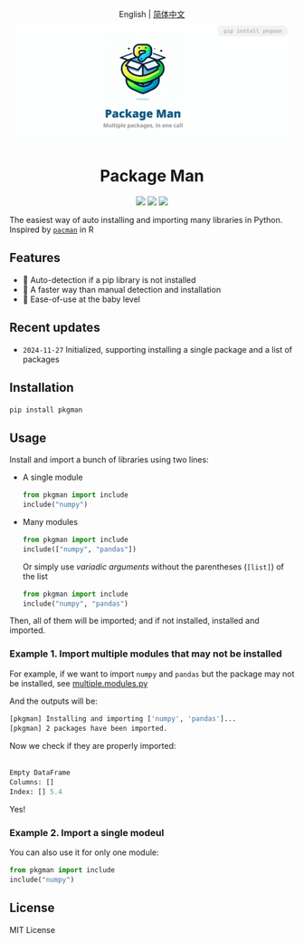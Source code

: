 <!--
 * @Date: 2024-11-27 18:38:36
 * @LastEditors: Rongxin rongxin@u.nus.edu
 * @LastEditTime: 2025-07-28 17:44:50
 * @FilePath: /pkgman/README.md
-->
<div align="center">

English | [简体中文](README_zh-CN.md)
![img](./example/static/banner.png)
# Package Man
<p>
  <!-- PyPI -->
  <a href="https://pypi.org/project/pkgman/">
    <img src="https://img.shields.io/pypi/v/pkgman"/></a>
  <!-- License -->
  <a href="./LICENSE">
    <img src="https://img.shields.io/github/license/reycn/pkgman"/></a>
  <a href="https://t.me/pkgman">
    <img src="https://img.shields.io/badge/Telegram-2CA5E0?style=flat-squeare&logo=telegram&logoColor=white"/></a>
</p>

</div>

The easiest way of auto installing and importing many libraries in Python. Inspired by [`pacman`](https://www.rdocumentation.org/packages/pacman/versions/0.5.1) in R

## Features

- 🤖 Auto-detection if a pip library is not installed
- 🚀 A faster way than manual detection and installation
- 👶 Ease-of-use at the baby level

## Recent updates
- `2024-11-27` Initialized, supporting installing a single package and a list of packages

## Installation

`pip install pkgman`

## Usage
Install and import a bunch of libraries using two lines:
- A single module
    ```Python
    from pkgman import include
    include("numpy")
    ```

- Many modules

    ```Python
    from pkgman import include
    include(["numpy", "pandas"])
    ```

    Or simply use *variadic arguments* without the parentheses (`[list]`) of the list

    ```Python
    from pkgman import include
    include("numpy", "pandas")
    ```
Then, all of them will be imported; and if not installed, installed and imported.

### Example 1. Import multiple modules that may not be installed
For example, if we want to import `numpy` and `pandas` but the package may not be installed, see [multiple.modules.py](./example/multiple.modules.py)

And the outputs will be:
```Bash
[pkgman] Installing and importing ['numpy', 'pandas']...
[pkgman] 2 packages have been imported.
```

Now we check if they are properly imported:
```Python

Empty DataFrame
Columns: []
Index: [] 5.4
```

Yes!

### Example 2. Import a single modeul
You can also use it for only one module:

```Python
from pkgman import include
include("numpy")
```

## License
MIT License